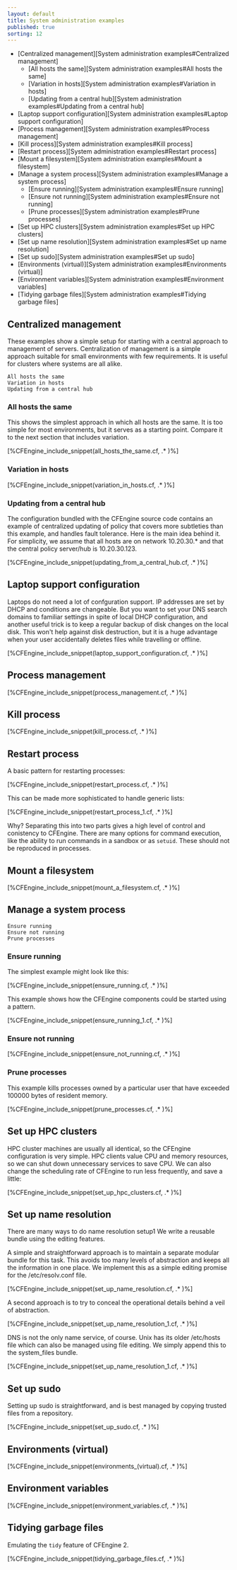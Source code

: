 ```yaml
---
layout: default
title: System administration examples
published: true
sorting: 12
---
```


* [Centralized management][System administration examples#Centralized management]
	* [All hosts the same][System administration examples#All hosts the same]
	* [Variation in hosts][System administration examples#Variation in hosts]
	* [Updating from a central hub][System administration examples#Updating from a central hub]
* [Laptop support configuration][System administration examples#Laptop support configuration]
* [Process management][System administration examples#Process management]
* [Kill process][System administration examples#Kill process]
* [Restart process][System administration examples#Restart process]
* [Mount a filesystem][System administration examples#Mount a filesystem]
* [Manage a system process][System administration examples#Manage a system process]
	* [Ensure running][System administration examples#Ensure running]
	* [Ensure not running][System administration examples#Ensure not running]
	* [Prune processes][System administration examples#Prune processes]
* [Set up HPC clusters][System administration examples#Set up HPC clusters]
* [Set up name resolution][System administration examples#Set up name resolution]
* [Set up sudo][System administration examples#Set up sudo]
* [Environments (virtual)][System administration examples#Environments (virtual)]
* [Environment variables][System administration examples#Environment variables]
* [Tidying garbage files][System administration examples#Tidying garbage files]

## Centralized management

These examples show a simple setup for starting with a central approach to management of servers. Centralization of management is a simple approach suitable for small environments with few requirements. It is useful for clusters where systems are all alike.

    All hosts the same
    Variation in hosts
    Updating from a central hub

### All hosts the same

This shows the simplest approach in which all hosts are the same. It is too simple for most environments, but it serves as a starting point. Compare it to the next section that includes variation.


[%CFEngine_include_snippet(all_hosts_the_same.cf, .* )%]

### Variation in hosts


[%CFEngine_include_snippet(variation_in_hosts.cf, .* )%]

### Updating from a central hub

The configuration bundled with the CFEngine source code contains an example of centralized updating of policy that covers more subtleties than this example, and handles fault tolerance. Here is the main idea behind it. For simplicity, we assume that all hosts are on network 10.20.30.* and that the central policy server/hub is 10.20.30.123.


[%CFEngine_include_snippet(updating_from_a_central_hub.cf, .* )%]

## Laptop support configuration

Laptops do not need a lot of confguration support. IP addresses are set by DHCP and conditions are changeable. But you want to set your DNS search domains to familiar settings in spite of local DHCP configuration, and another useful trick is to keep a regular backup of disk changes on the local disk. This won't help against disk destruction, but it is a huge advantage when your user accidentally deletes files while travelling or offline.


[%CFEngine_include_snippet(laptop_support_configuration.cf, .* )%]

## Process management


[%CFEngine_include_snippet(process_management.cf, .* )%]

## Kill process ##


[%CFEngine_include_snippet(kill_process.cf, .* )%]

## Restart process ##

A basic pattern for restarting processes:


[%CFEngine_include_snippet(restart_process.cf, .* )%]

This can be made more sophisticated to handle generic lists:

[%CFEngine_include_snippet(restart_process_1.cf, .* )%]

Why? Separating this into two parts gives a high level of control and conistency to CFEngine. There are many options for command execution, like the ability to run commands in a sandbox or as `setuid`. These should not be reproduced in processes.

## Mount a filesystem ##


[%CFEngine_include_snippet(mount_a_filesystem.cf, .* )%]


## Manage a system process

    Ensure running
    Ensure not running
    Prune processes

### Ensure running

The simplest example might look like this:


[%CFEngine_include_snippet(ensure_running.cf, .* )%]

This example shows how the CFEngine components could be started using a pattern.


[%CFEngine_include_snippet(ensure_running_1.cf, .* )%]

### Ensure not running


[%CFEngine_include_snippet(ensure_not_running.cf, .* )%]

### Prune processes

This example kills processes owned by a particular user that have exceeded 100000 bytes of resident memory.


[%CFEngine_include_snippet(prune_processes.cf, .* )%]

## Set up HPC clusters

HPC cluster machines are usually all identical, so the CFEngine configuration is very simple. HPC clients value CPU and memory resources, so we can shut down unnecessary services to save CPU. We can also change the scheduling rate of CFEngine to run less frequently, and save a little:


[%CFEngine_include_snippet(set_up_hpc_clusters.cf, .* )%]

## Set up name resolution

There are many ways to do name resolution setup1 We write a reusable bundle using the editing features.

A simple and straightforward approach is to maintain a separate modular bundle for this task. This avoids too many levels of abstraction and keeps all the information in one place. We implement this as a simple editing promise for the /etc/resolv.conf file.


[%CFEngine_include_snippet(set_up_name_resolution.cf, .* )%]

A second approach is to try to conceal the operational details behind a veil of abstraction.


[%CFEngine_include_snippet(set_up_name_resolution_1.cf, .* )%]

DNS is not the only name service, of course. Unix has its older /etc/hosts file which can also be managed using file editing. We simply append this to the system_files bundle.


[%CFEngine_include_snippet(set_up_name_resolution_1.cf, .* )%]

## Set up sudo

Setting up sudo is straightforward, and is best managed by copying trusted files from a repository.


[%CFEngine_include_snippet(set_up_sudo.cf, .* )%]

## Environments (virtual)


[%CFEngine_include_snippet(environments_(virtual).cf, .* )%]

## Environment variables


[%CFEngine_include_snippet(environment_variables.cf, .* )%]

## Tidying garbage files

Emulating the `tidy` feature of CFEngine 2.

[%CFEngine_include_snippet(tidying_garbage_files.cf, .* )%]
